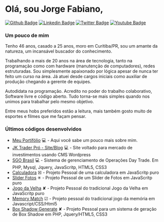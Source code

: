 # Olá, sou Jorge Fabiano,

[![Github Badge](https://img.shields.io/badge/-Github-000?style=flat-square&logo=Github&logoColor=white&link=https://github.com/jorgekania)](https://github.com/jorgekania)
[![Linkedin Badge](https://img.shields.io/badge/-LinkedIn-blue?style=flat-square&logo=Linkedin&logoColor=white&link=https://www.linkedin.com/in/jorgekania/)](https://www.linkedin.com/in/jorgekania/)
[![Twitter Badge](https://img.shields.io/badge/-Twitter-1ca0f1?style=flat-square&labelColor=1ca0f1&logo=twitter&logoColor=white&link=#)](#)
[![Youtube Badge](https://img.shields.io/badge/-YouTube-ff0000?style=flat-square&labelColor=ff0000&logo=youtube&logoColor=white&link=#)](#)


### Um pouco de mim
Tenho 46 anos, casado a 25 anos, moro em Curitiba/PR, sou um amante da natureza, um incansável buscador do conhecimento.

Trabalhando a mais de 20 anos na área de tecnologia, tanto na programação como com hardware (manutenção de computadores), redes estruturadas. Sou simplesmente apaixonado por lógica apesar de nunca ter feito um curso na área. Já atuei desde cargos iniciais como auxiliar de produção chegando a gerente de equipes.

Autodidata na programação. Acredito no poder do trabalho colaborativo, Software livre e código aberto. Tudo torna-se mais simples quando nos unimos para trabalhar pelo mesmo objetivo.

Entre meus hobs preferidos estão a leitura, mais também gosto muito de esportes e filmes que me façam pensar.



### Últimos códigos desenvolvidos

* [Meu Portifólio](https://www.jorgefabiano.com) 💻 - Aqui você sabe um pouco mais sobre mim.
* [JK Trader Pró - Site/Blog](https://www.jktraderpro.com) 💻 - Site voltado para mercado de investimentos usando CMS Wordpress
* [SGO Brasil](https://www.sgobrasil.com) 💻 - Sistema de gerenciamento de Operações Day Trade. Em PHP, Mysql, Jquery, JavaScritp, HTML5, CSS3
* [Calculadora](https://github.com/jorgekania/calc) ☒ - Projeto Pessoal de uma calculadora em JavaScritp puro
* [Slider Fotos](https://github.com/jorgekania/slider-js) ✳ - Projeto Pessoal de um Slider de Fotos em JavaScritp puro
* [Jogo da Velha](https://github.com/jorgekania/jogo-da-velha) ✘ - Projeto Pessoal do tradicional Jogo da Velha em JavaScritp puro
* [Memory Match](https://github.com/jorgekania/memory-match) ☑ - Projeto pessoal do tradicional jogo da memória em Javascript/CSS/Html5
* [Box Shadow Generate](https://github.com/jorgekania/box-shadow) ✘ - Projeto Pessoal para um sistema de geração de Box Shadow em PHP, Jquery/HTML5, CSS3
